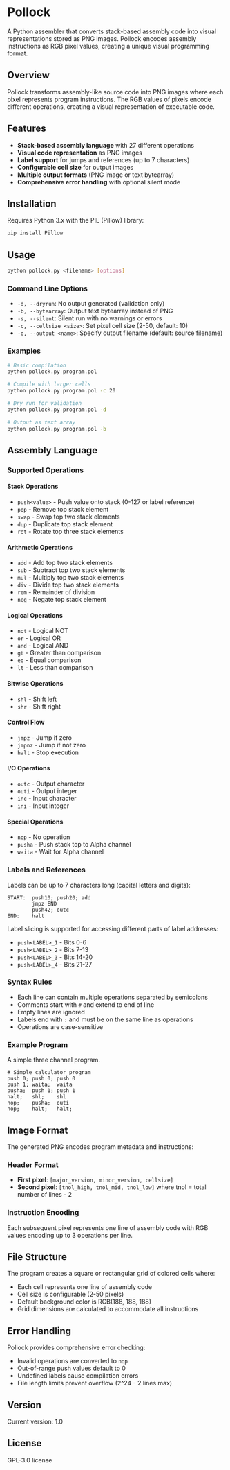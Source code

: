# Pollock

A Python assembler that converts stack-based assembly code into visual representations stored as PNG images. Pollock encodes assembly instructions as RGB pixel values, creating a unique visual programming format.

## Overview

Pollock transforms assembly-like source code into PNG images where each pixel represents program instructions. The RGB values of pixels encode different operations, creating a visual representation of executable code.

## Features

- **Stack-based assembly language** with 27 different operations
- **Visual code representation** as PNG images
- **Label support** for jumps and references (up to 7 characters)
- **Configurable cell size** for output images
- **Multiple output formats** (PNG image or text bytearray)
- **Comprehensive error handling** with optional silent mode

## Installation

Requires Python 3.x with the PIL (Pillow) library:

```bash
pip install Pillow
```

## Usage

```bash
python pollock.py <filename> [options]
```

### Command Line Options

- `-d, --dryrun`: No output generated (validation only)
- `-b, --bytearray`: Output text bytearray instead of PNG
- `-s, --silent`: Silent run with no warnings or errors
- `-c, --cellsize <size>`: Set pixel cell size (2-50, default: 10)
- `-o, --output <name>`: Specify output filename (default: source filename)

### Examples

```bash
# Basic compilation
python pollock.py program.pol

# Compile with larger cells
python pollock.py program.pol -c 20

# Dry run for validation
python pollock.py program.pol -d

# Output as text array
python pollock.py program.pol -b
```

## Assembly Language

### Supported Operations

#### Stack Operations
- `push<value>` - Push value onto stack (0-127 or label reference)
- `pop` - Remove top stack element
- `swap` - Swap top two stack elements
- `dup` - Duplicate top stack element
- `rot` - Rotate top three stack elements

#### Arithmetic Operations
- `add` - Add top two stack elements
- `sub` - Subtract top two stack elements
- `mul` - Multiply top two stack elements
- `div` - Divide top two stack elements
- `rem` - Remainder of division
- `neg` - Negate top stack element

#### Logical Operations
- `not` - Logical NOT
- `or` - Logical OR
- `and` - Logical AND
- `gt` - Greater than comparison
- `eq` - Equal comparison
- `lt` - Less than comparison

#### Bitwise Operations
- `shl` - Shift left
- `shr` - Shift right

#### Control Flow
- `jmpz` - Jump if zero
- `jmpnz` - Jump if not zero
- `halt` - Stop execution

#### I/O Operations
- `outc` - Output character
- `outi` - Output integer
- `inc` - Input character
- `ini` - Input integer

#### Special Operations
- `nop` - No operation
- `pusha` - Push stack top to Alpha channel
- `waita` - Wait for Alpha channel

### Labels and References

Labels can be up to 7 characters long (capital letters and digits):
```assembly
START:  push10; push20; add
        jmpz END
        push42; outc
END:    halt
```

Label slicing is supported for accessing different parts of label addresses:
- `push<LABEL>_1` - Bits 0-6
- `push<LABEL>_2` - Bits 7-13  
- `push<LABEL>_3` - Bits 14-20
- `push<LABEL>_4` - Bits 21-27

### Syntax Rules

- Each line can contain multiple operations separated by semicolons
- Comments start with `#` and extend to end of line
- Empty lines are ignored
- Labels end with `:` and must be on the same line as operations
- Operations are case-sensitive

### Example Program

A simple three channel program.
```assembly
# Simple calculator program
push 0; push 0; push 0
push 1; waita;  waita
pusha;  push 1; push 1
halt;   shl;    shl
nop;    pusha;  outi
nop;    halt;   halt;
```

## Image Format

The generated PNG encodes program metadata and instructions:

### Header Format
- **First pixel**: `[major_version, minor_version, cellsize]`
- **Second pixel**: `[tnol_high, tnol_mid, tnol_low]` where tnol = total number of lines - 2

### Instruction Encoding
Each subsequent pixel represents one line of assembly code with RGB values encoding up to 3 operations per line.

## File Structure

The program creates a square or rectangular grid of colored cells where:
- Each cell represents one line of assembly code
- Cell size is configurable (2-50 pixels)
- Default background color is RGB(188, 188, 188)
- Grid dimensions are calculated to accommodate all instructions

## Error Handling

Pollock provides comprehensive error checking:
- Invalid operations are converted to `nop`
- Out-of-range push values default to 0
- Undefined labels cause compilation errors
- File length limits prevent overflow (2^24 - 2 lines max)

## Version

Current version: 1.0

## License

GPL-3.0 license
